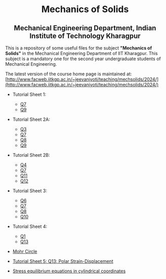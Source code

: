 <h1 align="center"> Mechanics of Solids</h1>
<h2 align="center">Mechanical Engineering Department, Indian Institute of Technology Kharagpur</h2>



This is a repository of some useful files for the subject __"Mechanics of
Solids"__ in the Mechanical Engineering Department of IIT Kharagpur. This
subject is a mandatory one for the second year undergraduate students of
Mechanical Engineering. 

The latest version of the course home page is maintained at: [http://www.facweb.iitkgp.ac.in/~jeevanjyoti/teaching/mechsolids/2024/](http://www.facweb.iitkgp.ac.in/~jeevanjyoti/teaching/mechsolids/2024/)

* Tutorial Sheet 1:
    - [Q7](https://nbviewer.jupyter.org/github/jeevanjyoti4/mechsolids/blob/master/TS1/TS1-Q7.ipynb)
    - [Q9](https://nbviewer.jupyter.org/github/jeevanjyoti4/mechsolids/blob/master/TS1/TS1-Q9.ipynb)

* Tutorial Sheet 2A:
    - [Q3](https://nbviewer.jupyter.org/github/jeevanjyoti4/mechsolids/blob/master/TS2A/TS2A-Q3.ipynb)
    - [Q7](https://nbviewer.jupyter.org/github/jeevanjyoti4/mechsolids/blob/master/TS2A/TS2A-Q7.ipynb)
    - [Q8](https://nbviewer.jupyter.org/github/jeevanjyoti4/mechsolids/blob/master/TS2A/TS2A-Q8.ipynb)
    - [Q9](https://nbviewer.jupyter.org/github/jeevanjyoti4/mechsolids/blob/master/TS2A/TS2A-Q9.ipynb)

* Tutorial Sheet 2B:
    - [Q4](https://nbviewer.jupyter.org/github/jeevanjyoti4/mechsolids/blob/master/TS2B/TS2B-Q4.ipynb)
    - [Q7](https://nbviewer.jupyter.org/github/jeevanjyoti4/mechsolids/blob/master/TS2B/TS2B-Q7.ipynb)
    - [Q11](https://nbviewer.jupyter.org/github/jeevanjyoti4/mechsolids/blob/master/TS2B/TS2B-Q11.ipynb)
    - [Q12](https://nbviewer.jupyter.org/github/jeevanjyoti4/mechsolids/blob/master/TS2B/TS2B-Q12.ipynb)

* Tutorial Sheet 3:
    - [Q6](https://nbviewer.jupyter.org/github/jeevanjyoti4/mechsolids/blob/master/TS3/TS3-Q6.ipynb)
    - [Q7](https://nbviewer.jupyter.org/github/jeevanjyoti4/mechsolids/blob/master/TS3/TS3-Q7.ipynb)
    - [Q8](https://nbviewer.jupyter.org/github/jeevanjyoti4/mechsolids/blob/master/TS3/TS3-Q8.ipynb)
    - [Q10](https://nbviewer.jupyter.org/github/jeevanjyoti4/mechsolids/blob/master/TS3/TS3-Q10.ipynb)

* Tutorial Sheet 4:
    - [Q1](https://nbviewer.jupyter.org/github/jeevanjyoti4/mechsolids/blob/master/TS4/TS4-Q1.ipynb)
    - [Q13](https://nbviewer.jupyter.org/github/jeevanjyoti4/mechsolids/blob/master/TS4/TS4-Q13.ipynb)
    

* [Mohr Circle](https://nbviewer.jupyter.org/github/jeevanjyoti4/mechsolids/blob/master/Mohr_Circle.ipynb)

* [Tutorial Sheet 5: Q13: Polar Strain-Displacement](https://nbviewer.jupyter.org/github/jeevanjyoti4/mechsolids/blob/master/TS5-Q13_polar_strain-displ.ipynb)

* [Stress equilibrium equations in cylindrical coordinates](https://nbviewer.jupyter.org/github/jeevanjyoti4/mechsolids/blob/master/stress_eqb_cyl.ipynb)
